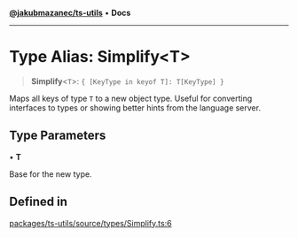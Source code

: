[**@jakubmazanec/ts-utils**](../README.md) • **Docs**

---

# Type Alias: Simplify\<T\>

> **Simplify**\<`T`\>: `{ [KeyType in keyof T]: T[KeyType] }`

Maps all keys of type `T` to a new object type. Useful for converting interfaces to types or showing
better hints from the language server.

## Type Parameters

• **T**

Base for the new type.

## Defined in

[packages/ts-utils/source/types/Simplify.ts:6](https://github.com/jakubmazanec/tools/blob/29163046acd1da0224b08fd05ca40f385e9ab4e5/packages/ts-utils/source/types/Simplify.ts#L6)
